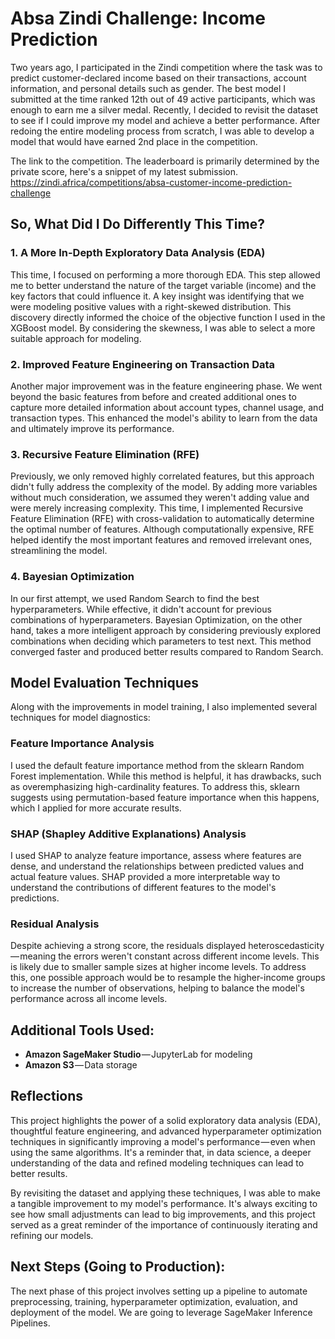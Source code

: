 # Absa Zindi Challenge: Income Prediction

Two years ago, I participated in the Zindi competition where the task was to predict customer-declared income based on their transactions, account information, and personal details such as gender. The best model I submitted at the time ranked 12th out of 49 active participants, which was enough to earn me a silver medal. Recently, I decided to revisit the dataset to see if I could improve my model and achieve a better performance. After redoing the entire modeling process from scratch, I was able to develop a model that would have earned 2nd place in the competition. 

The link to the competition. The leaderboard is primarily determined by the private score, here's a snippet of my latest submission. https://zindi.africa/competitions/absa-customer-income-prediction-challenge

## So, What Did I Do Differently This Time?

### 1. A More In-Depth Exploratory Data Analysis (EDA)
This time, I focused on performing a more thorough EDA. This step allowed me to better understand the nature of the target variable (income) and the key factors that could influence it. A key insight was identifying that we were modeling positive values with a right-skewed distribution. This discovery directly informed the choice of the objective function I used in the XGBoost model. By considering the skewness, I was able to select a more suitable approach for modeling.

### 2. Improved Feature Engineering on Transaction Data
Another major improvement was in the feature engineering phase. We went beyond the basic features from before and created additional ones to capture more detailed information about account types, channel usage, and transaction types. This enhanced the model's ability to learn from the data and ultimately improve its performance.

### 3. Recursive Feature Elimination (RFE)
Previously, we only removed highly correlated features, but this approach didn't fully address the complexity of the model. By adding more variables without much consideration, we assumed they weren't adding value and were merely increasing complexity. This time, I implemented Recursive Feature Elimination (RFE) with cross-validation to automatically determine the optimal number of features. Although computationally expensive, RFE helped identify the most important features and removed irrelevant ones, streamlining the model.

### 4. Bayesian Optimization
In our first attempt, we used Random Search to find the best hyperparameters. While effective, it didn't account for previous combinations of hyperparameters. Bayesian Optimization, on the other hand, takes a more intelligent approach by considering previously explored combinations when deciding which parameters to test next. This method converged faster and produced better results compared to Random Search.

## Model Evaluation Techniques

Along with the improvements in model training, I also implemented several techniques for model diagnostics:

### Feature Importance Analysis
I used the default feature importance method from the sklearn Random Forest implementation. While this method is helpful, it has drawbacks, such as overemphasizing high-cardinality features. To address this, sklearn suggests using permutation-based feature importance when this happens, which I applied for more accurate results.

### SHAP (Shapley Additive Explanations) Analysis
I used SHAP to analyze feature importance, assess where features are dense, and understand the relationships between predicted values and actual feature values. SHAP provided a more interpretable way to understand the contributions of different features to the model's predictions.

### Residual Analysis
Despite achieving a strong score, the residuals displayed heteroscedasticity — meaning the errors weren't constant across different income levels. This is likely due to smaller sample sizes at higher income levels. To address this, one possible approach would be to resample the higher-income groups to increase the number of observations, helping to balance the model's performance across all income levels.

## Additional Tools Used:
- **Amazon SageMaker Studio** — JupyterLab for modeling
- **Amazon S3** — Data storage

## Reflections
This project highlights the power of a solid exploratory data analysis (EDA), thoughtful feature engineering, and advanced hyperparameter optimization techniques in significantly improving a model's performance — even when using the same algorithms. It's a reminder that, in data science, a deeper understanding of the data and refined modeling techniques can lead to better results.

By revisiting the dataset and applying these techniques, I was able to make a tangible improvement to my model's performance. It's always exciting to see how small adjustments can lead to big improvements, and this project served as a great reminder of the importance of continuously iterating and refining our models.

## Next Steps (Going to Production):
The next phase of this project involves setting up a pipeline to automate preprocessing, training, hyperparameter optimization, evaluation, and deployment of the model. We are going to leverage SageMaker Inference Pipelines.
